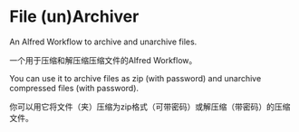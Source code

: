 # File (un)Archiver
An Alfred Workflow to archive and unarchive files.

一个用于压缩和解压缩压缩文件的Alfred Workflow。


You can use it to archive files as zip (with password) and unarchive compressed files (with password).

你可以用它将文件（夹）压缩为zip格式（可带密码）或解压缩（带密码）的压缩文件。
